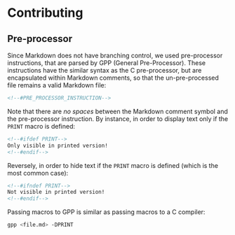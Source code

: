 # Contributing

## Pre-processor

Since Markdown does not have branching control, we used pre-processor instructions, that are parsed by GPP (General Pre-Processor).
These instructions have the similar syntax as the C pre-processor, but are encapsulated within Markdown comments, so that the un-pre-processed file remains a valid Markdown file:

```md
<!--#PRE_PROCESSOR_INSTRUCTION-->
```

Note that there are *no spaces* between the Markdown comment symbol and the pre-processor instruction.
By instance, in order to display text only if the `PRINT` macro is defined:

```md
<!--#ifdef PRINT-->
Only visible in printed version!
<!--#endif-->
```

Reversely, in order to hide text if the `PRINT` macro is defined (which is the most common case):

```md
<!--#ifndef PRINT-->
Not visible in printed version!
<!--#endif-->
```


Passing macros to GPP is similar as passing macros to a C compiler:

```sh
gpp <file.md> -DPRINT
```
